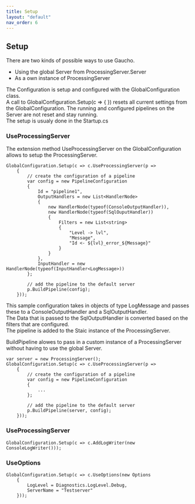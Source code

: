 ```yaml
---
title: Setup
layout: "default"
nav_order: 6
---
```

## Setup
There are two kinds of possible ways to use Gaucho.
- Using the global Server from ProcessingServer.Server
- As a own instance of ProcessingServer
  
The Configuration is setup and configured with the GlobalConfiguration class.  
A call to GlobalConfiguration.Setup(c => { }) resets all current settings from the GlobalConfiguration. The running and configured pipelines on the Server are not reset and stay running.  
The setup is usualy done in the Startup.cs

### UseProcessingServer
The extension method UseProcessingServer on the GlobalConfiguration allows to setup the ProcessingServer.
```
GlobalConfiguration.Setup(c => c.UseProcessingServer(p =>
    {
        // create the configuration of a pipeline
        var config = new PipelineConfiguration
        {
            Id = "pipeline1",
            OutputHandlers = new List<HandlerNode>
            {
                new HandlerNode(typeof(ConsoleOutputHandler)),
                new HandlerNode(typeof(SqlOuputHandler))
                {
                    Filters = new List<string>
                    {
                        "Level -> lvl",
                        "Message",
                        "Id <- ${lvl}_error_${Message}"
                    }
                }
            },
            InputHandler = new HandlerNode(typeof(InputHandler<LogMessage>))
        };

        // add the pipeline to the default server
        p.BuildPipeline(config);
    }));
```
This sample configuration takes in objects of type LogMessage and passes these to a ConsoleOutputHandler and a SqlOutputHandler.  
The Data that is passed to the SqlOutputHandler is converted based on the filters that are configured.  
The pipeline is added to the Staic instance of the ProcessingServer.  
  
BuildPipeline alowes to pass in a custom instance of a ProcessingServer without having to use the global Server.  
```
var server = new ProcessingServer();
GlobalConfiguration.Setup(c => c.UseProcessingServer(p =>
    {
        // create the configuration of a pipeline
        var config = new PipelineConfiguration
        {
            ...
        };

        // add the pipeline to the default server
        p.BuildPipeline(server, config);
    }));
```
### UseProcessingServer
```
GlobalConfiguration.Setup(c => c.AddLogWriter(new ConsoleLogWriter()));
```
  
### UseOptions
```
GlobalConfiguration.Setup(c => c.UseOptions(new Options
    {
        LogLevel = Diagnostics.LogLevel.Debug,
        ServerName = "Testserver"
    }));
```
